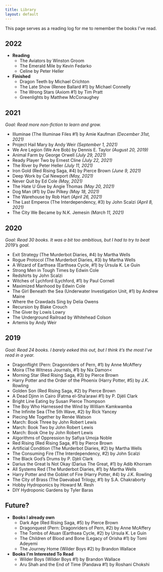 ```yaml
---
title: Library
layout: default
---
```


This page serves as a reading log for me to remember the books I’ve read.

## 2022

- **Reading**
  - The Aviators by Winston Groom
  - The Emerald Mile by Kevin Fedarko
  - Celine by Peter Heller
- **Finished**
  - Dragon Teeth by Michael Crichton
  - The Late Show (Renee Ballard #1) by Michael Connelly
  - The Wrong Stars (Axiom #1) by Tim Pratt
  - Greenlights by Matthew McConaughey

## 2021

_Goal: Read more non-fiction to learn and grow._

- Illuminae (The Illuminae Files #1) by Amie Kaufman _(December 31st, 2021)_
- Project Hail Mary by Andy Weir _(September 1, 2021)_
- We Are Legion (We Are Bob) by Dennis E. Taylor _(August 20, 2019)_
- Animal Farm by George Orwell _(July 29, 2021)_
- Ready Player Two by Ernest Cline _(July 22, 2021)_
- The River by Peter Heller _(July 11, 2021)_
- Iron Gold (Red Rising Saga, #4) by Pierce Brown _(June 9, 2021)_
- Deep Work by Cal Newport _(May, 2021)_
- Never Quit by Ed Cole _(May, 2021)_
- The Hate U Give by Angie Thomas _(May 20, 2021)_
- Dog Man (#1) by Dav Pilkey _(May 18, 2021)_
- The Warehouse by Rob Hart _(April 26, 2021)_
- The Last Emperox (The Interdependency, #3) by John Scalzi _(April 8, 2021)_
- The City We Became by N.K. Jemesin _(March 11, 2021)_

## 2020

_Goal: Read 30 books. It was a bit too ambitious, but I had to try to beat 2019’s goal._

- Exit Strategy (The Murderbot Diaries, #4) by Martha Wells
- Rogue Protocol (The Murderbot Diaries, #3) by Martha Wells
- A Wizard of Earthsea (Earthsea Cycle, #1) by Ursula K. Le Guin
- Strong Men in Tough Times by Edwin Cole
- Redshirts by John Scalzi
- Witches of Lychford (Lychford, #1) by Paul Cornell
- Maximized Manhood by Edwin Cole
- The Girl Beneath the Sea (Underwater Investigation Unit, #1) by Andrew Maine
- Where the Crawdads Sing by Delia Owens
- Recursion by Blake Crouch
- The Giver by Lowis Lowry
- The Underground Railroad by Whitehead Colson
- Artemis by Andy Weir

## 2019

_Goal: Read 24 books. I barely eeked this out, but I think it’s the most I’ve read in a year._

- Dragonflight (Pern: Dragonriders of Pern, #1) by Anne McAffery
- Moira (The Witness Journals, #1) by Nix Damon<
- Morning Star (Red Rising Saga, #3) by Pierce Brown
- Harry Potter and the Order of the Phoenix (Harry Potter, #5) by J.K. Rowling
- Golden Son (Red Rising Saga, #2) by Pierce Brown
- A Dead Djinn in Cairo (Fatma el-Sha’arawi #1) by P. Djèlí Clark
- Bright Line Eating by Susan Pierce Thompson
- The Boy Who Harnessed the Wind by William Kamkwamba
- The Infinite Sea (The 5th Wave, #2) by Rick Yancey
- Piecing Me Together by Renée Watson
- March: Book Three by John Robert Lewis
- March: Book Two by John Robert Lewis
- March: Book One by John Robert Lewis
- Algorithms of Oppression by Safiya Umoja Noble
- Red Rising (Red Rising Saga, #1) by Pierce Brown
- Artificial Condition (The Murderbot Diaries, #2) by Martha Wells
- The Consuming Fire (The Interdependency, #2) by John Scalzi
- The Black God’s Drums by P. Djèlí Clark
- Darius the Great Is Not Okay (Darius The Great, #1) by Adib Khorram
- All Systems Red (The Murderbot Diaries, #1) by Martha Wells
- Harry Potter and the Goblet of Fire (Harry Potter, #4) by J.K. Rowling
- The City of Brass (The Daevabad Trilogy, #1) by S.A. Chakraborty
- Hobby Hydroponics by Howard M. Resh
- DIY Hydroponic Gardens by Tyler Baras

## Future?

- **Books I already own**
  - Dark Age (Red Rising Saga, #5) by Pierce Brown
  - Dragonquest (Pern: Dragonriders of Pern, #2) by Anne McAffery
  - The Tombs of Atuan (Earthsea Cycle, #2) by Ursula K. Le Guin
  - The Children of Blood and Bone (Legacy of Orisha #1) by Tomi Adeyemi
  - The Journey Home (Wilder Boys #2) by Brandon Wallace
- **Books I'm Interested To Read**
  - Wilder Boys (Wilder Boys #1) by Brandon Wallace
  - Aru Shah and the End of Time (Pandava #1) by Roshani Chokshi
